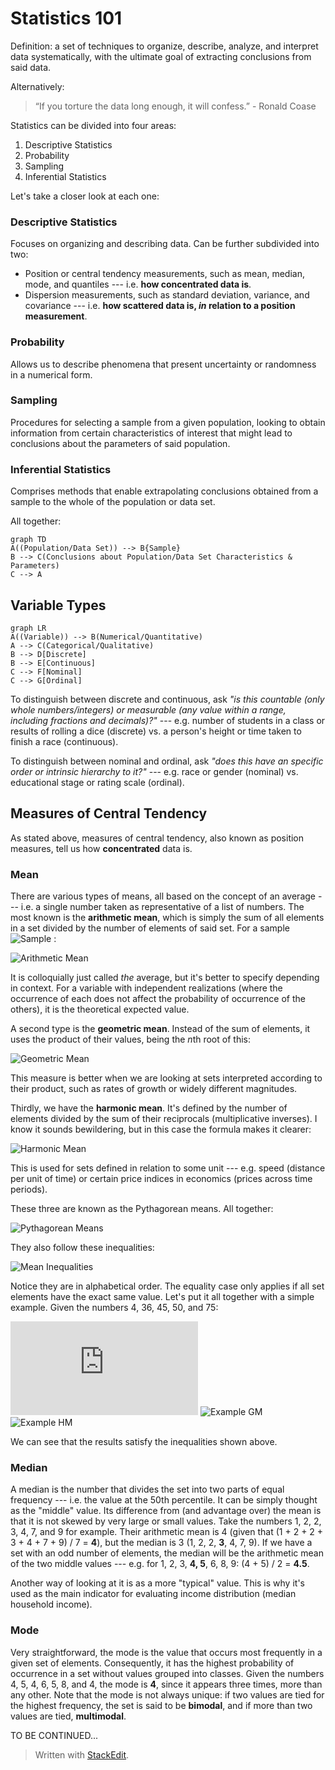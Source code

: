 ﻿# Statistics 101
Definition: a set of techniques to organize, describe, analyze, and interpret data systematically, with the ultimate goal of extracting conclusions from said data.

Alternatively:
> “If you torture the data long enough, it will confess.” - Ronald Coase

Statistics can be divided into four areas:

 1. Descriptive Statistics
 2. Probability
 3. Sampling
 4. Inferential Statistics

Let's take a closer look at each one:

### Descriptive Statistics
Focuses on organizing and describing data. Can be further subdivided into two:
 - Position or central tendency measurements, such as mean, median, mode, and quantiles --- i.e. **how concentrated data is**.
 - Dispersion measurements, such as standard deviation, variance, and covariance --- i.e. **how scattered data is, *in* relation to a position measurement**.

### Probability
Allows us to describe phenomena that present uncertainty or randomness in a numerical form.

### Sampling
Procedures for selecting a sample from a given population, looking to obtain information from certain characteristics of interest that might lead to conclusions about the parameters of said population.

### Inferential Statistics
Comprises methods that enable extrapolating conclusions obtained from a sample to the whole of the population or data set.

All together:

```mermaid
graph TD
A((Population/Data Set)) --> B{Sample}
B --> C(Conclusions about Population/Data Set Characteristics & Parameters)
C --> A
```

## Variable Types

```mermaid
graph LR
A((Variable)) --> B(Numerical/Quantitative)
A --> C(Categorical/Qualitative)
B --> D[Discrete]
B --> E[Continuous]
C --> F[Nominal]
C --> G[Ordinal]
```

To distinguish between discrete and continuous, ask *"is this countable (only whole numbers/integers) or measurable (any value within a range, including fractions and decimals)?"* --- e.g. number of students in a class or results of rolling a dice (discrete) vs. a person's height or time taken to finish a race (continuous).

To distinguish between nominal and ordinal, ask *"does this have an specific order or intrinsic hierarchy to it?"* --- e.g. race or gender (nominal) vs. educational stage or rating scale (ordinal).

## Measures of Central Tendency

As stated above, measures of central tendency, also known as position measures, tell us how **concentrated** data is.

### Mean
There are various types of means, all based on the concept of an average --- i.e. a single number taken as representative of a list of numbers. The most known is the **arithmetic mean**, which is simply the sum of all elements in a set divided by the number of elements of said set. For a sample ![Sample](https://bit.ly/3edfoEf) :

![Arithmetic Mean](https://bit.ly/2zKeAHW)

It is colloquially just called *the* average, but it's better to specify depending in context. For a variable with independent realizations (where the occurrence of each does not affect the probability of occurrence of the others), it is the theoretical expected value.

A second type is the **geometric mean**. Instead of the sum of elements, it uses the product of their values, being the *n*th root of this:

![Geometric Mean](https://bit.ly/3fA0VT3)

This measure is better when we are looking at sets interpreted according to their product, such as rates of growth or widely different magnitudes.

Thirdly, we have the **harmonic mean**. It's defined by the number of elements divided by the sum of their reciprocals (multiplicative inverses). I know it sounds bewildering, but in this case the formula makes it clearer:

![Harmonic Mean](https://bit.ly/2YKepor)

This is used for sets defined in relation to some unit --- e.g. speed (distance per unit of time) or certain price indices in economics (prices across time periods).

These three are known as the Pythagorean means. All together:

![Pythagorean Means](https://bit.ly/2AJf1CE)

They also follow these inequalities:

![Mean Inequalities](https://bit.ly/2CcFskx)


Notice they are in alphabetical order. The equality case only applies if all set elements have the exact same value. Let's put it all together with a simple example. Given the numbers 4, 36, 45, 50, and 75:

![Example AM](http://www.sciweavers.org/tex2img.php?eq=%7B%5Cdisplaystyle%20%7BAM%7D=%7B%5Cfrac%20%7B4%2b36%2b45%2b50%2b75%7D%7B5%7D%7D=%7B%5Cfrac%20%7B210%7D%7B5%7D%7D=42%7D&bc=Transparent&fc=Black&im=png&fs=18&ff=modern&edit=0)
![Example GM](https://bit.ly/37FU47R)
![Example HM](https://bit.ly/2NdonJr)

We can see that the results satisfy the inequalities shown above.

### Median
A median is the number that divides the set into two parts of equal frequency --- i.e. the value at the 50th percentile. It can be simply thought as the "middle" value. Its difference from (and advantage over) the mean is that it is not skewed by very large or small values. Take the numbers 1, 2, 2, 3, 4, 7, and 9 for example. Their arithmetic mean is 4 (given that (1 + 2 + 2 + 3 + 4 + 7 + 9) / 7 = **4**), but the median is 3 (1, 2, 2, **3**, 4, 7, 9). If we have a set with an odd number of elements, the median will be the arithmetic mean of the two middle values --- e.g. for 1, 2, 3, **4, 5**, 6, 8, 9: (4 + 5) / 2 = **4.5**.

Another way of looking at it is as a more "typical" value. This is why it's used as the main indicator for evaluating income distribution (median household income).

### Mode
Very straightforward, the mode is the value that occurs most frequently in a given set of elements. Consequently, it has the highest probability of occurrence in a set without values grouped into classes. Given the numbers 4, 5, 4, 6, 5, 8, and 4, the mode is **4**, since it appears three times, more than any other. Note that the mode is not always unique: if two values are tied for the highest frequency, the set is said to be **bimodal**, and if more than two values are tied, **multimodal**.

TO BE CONTINUED...

> Written with [StackEdit](https://stackedit.io/).

